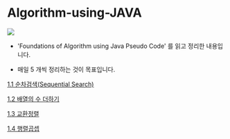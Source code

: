 # Algorithm-using-JAVA

<img src="https://images-na.ssl-images-amazon.com/images/I/51EQXX4GW7L._SX356_BO1,204,203,200_.jpg">

* 'Foundations of Algorithm using Java Pseudo Code' 를 읽고 정리한 내용입니다.

* 매일 5 개씩 정리하는 것이 목표입니다.

[1.1 순차검색(Sequential Search)](https://github.com/wschoi8640/Algorithm-using-JAVA/blob/master/%EC%88%9C%EC%B0%A8%EA%B2%80%EC%83%89(Sequential%20Search).md)

[1.2 배열의 수 더하기](https://github.com/wschoi8640/Algorithm-using-JAVA/blob/master/%EB%B0%B0%EC%97%B4%EC%9D%98%20%EC%88%98%20%EB%8D%94%ED%95%98%EA%B8%B0.md)

[1.3 교환정렬](https://github.com/wschoi8640/Algorithm-using-JAVA/blob/master/%EA%B5%90%ED%99%98%EC%A0%95%EB%A0%AC.md)

[1.4 행렬곱셉](https://github.com/wschoi8640/Algorithm-using-JAVA/blob/master/%ED%96%89%EB%A0%AC%EA%B3%B1%EC%85%88.md)
